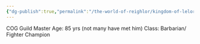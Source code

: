 ```yaml
---
{"dg-publish":true,"permalink":"/the-world-of-reighlor/kingdom-of-leloria/joleria/guilds-of-joleria/conquest-of-glory-cog/cog-staff/reome-rockbane/"}
---
```


COG Guild Master 
Age: 85 yrs (not many have met him) 
Class: Barbarian/ Fighter Champion
